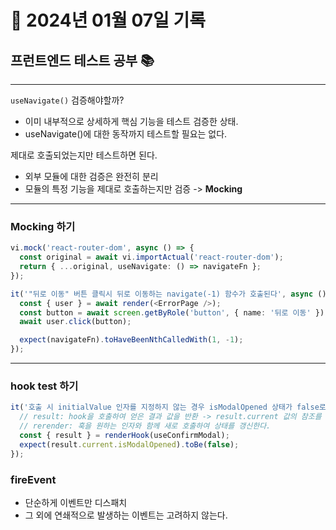 # 📝 2024년 01월 07일 기록
## 프런트엔드 테스트 공부 📚

-----

`useNavigate()` 검증해야할까?

- 이미 내부적으로 상세하게 핵심 기능을 테스트 검증한 상태.
- useNavigate()에 대한 동작까지 테스트할 필요는 없다.

제대로 호출되었는지만 테스트하면 된다.

- 외부 모듈에 대한 검증은 완전히 분리
- 모듈의 특정 기능을 제대로 호출하는지만 검증 -> **Mocking**


----
### Mocking 하기
```typescript
vi.mock('react-router-dom', async () => {
  const original = await vi.importActual('react-router-dom');
  return { ...original, useNavigate: () => navigateFn };
});

it('"뒤로 이동" 버튼 클릭시 뒤로 이동하는 navigate(-1) 함수가 호출된다', async () => {
  const { user } = await render(<ErrorPage />);
  const button = await screen.getByRole('button', { name: '뒤로 이동' });
  await user.click(button);

  expect(navigateFn).toHaveBeenNthCalledWith(1, -1);
});
```
----
### hook test 하기

```typescript
it('호출 시 initialValue 인자를 지정하지 않는 경우 isModalOpened 상태가 false로 설정된다.', () => {
  // result: hook을 호출하여 얻은 결과 값을 반환 -> result.current 값의 참조를 통해 최신 상태를 추적할 수 있다.
  // rerender: 훅을 원하는 인자와 함께 새로 호출하여 상태를 갱신한다.
  const { result } = renderHook(useConfirmModal);
  expect(result.current.isModalOpened).toBe(false);
});

```

### fireEvent
- 단순하게 이벤트만 디스패치
- 그 외에 연쇄적으로 발생하는 이벤트는 고려하지 않는다.
